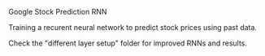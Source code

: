 Google Stock Prediction RNN

Training a recurent neural network to predict stock prices using past data.

Check the "different layer setup" folder for improved RNNs and results.
